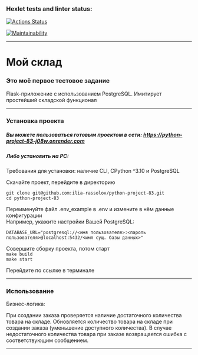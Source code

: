 ### Hexlet tests and linter status:
[![Actions Status](https://github.com/ilia-rassolov/python-project-83/actions/workflows/hexlet-check.yml/badge.svg)](https://github.com/ilia-rassolov/python-project-83/actions)

[![Maintainability](https://api.codeclimate.com/v1/badges/ffa0f30f16b9baf237d7/maintainability)](https://codeclimate.com/github/ilia-rassolov/python-project-83/maintainability)

---

# Мой склад

### Это моё первое тестовое задание

Flask-приложение с использованием PostgreSQL. Имитирует простейший складской функционал

---

### Установка проекта 

##### Вы можете пользоваться готовым проектом в сети: https://python-project-83-j08w.onrender.com

##### Либо установить на PC:

Требования для установки: наличие CLI, CPython ^3.10 и PostgreSQL  

Скачайте проект, перейдите в директорию  

`git clone git@github.com:ilia-rassolov/python-project-83.git`  
`cd python-project-83`  

Переименуйте файл .env_example в .env и измените в нём данные конфигурации  
Например, укажите настройки Вашей PostgreSQL:  

`DATABASE_URL="postgresql://<имя пользователя>:<пароль пользователя>@localhost:5432/<имя сущ. базы данных>"`

Совершите сборку проекта, потом старт  
`make build`  
`make start`  

Перейдите по ссылке в терминале 

---

### Использование

Бизнес-логика:

При создании заказа проверяется наличие достаточного количества товара на складе.
Обновляется количество товара на складе при создании заказа (уменьшение доступного количества).
В случае недостаточного количества товара при заказе возвращается ошибка с соответствующим сообщением.

---